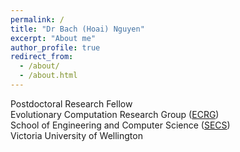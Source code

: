 ```yaml
---
permalink: /
title: "Dr Bach (Hoai) Nguyen"
excerpt: "About me"
author_profile: true
redirect_from: 
  - /about/
  - /about.html
---
```


Postdoctoral Research Fellow  
Evolutionary Computation Research Group ([ECRG](https://ecs.wgtn.ac.nz/Groups/ECRG/))  
School of Engineering and Computer Science ([SECS](https://www.wgtn.ac.nz/ecs))  
Victoria University of Wellington  

